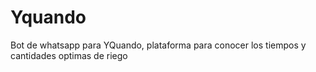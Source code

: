 # Yquando
Bot de whatsapp para YQuando, plataforma para conocer los tiempos y cantidades optimas de riego
